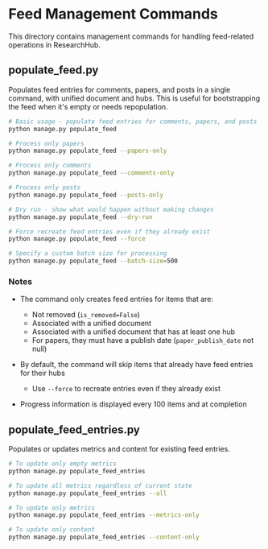 # Feed Management Commands

This directory contains management commands for handling feed-related operations in ResearchHub.

## populate_feed.py

Populates feed entries for comments, papers, and posts in a single command, with unified document and hubs.
This is useful for bootstrapping the feed when it's empty or needs repopulation.

```bash
# Basic usage - populate feed entries for comments, papers, and posts
python manage.py populate_feed

# Process only papers
python manage.py populate_feed --papers-only

# Process only comments
python manage.py populate_feed --comments-only

# Process only posts
python manage.py populate_feed --posts-only

# Dry run - show what would happen without making changes
python manage.py populate_feed --dry-run

# Force recreate feed entries even if they already exist
python manage.py populate_feed --force

# Specify a custom batch size for processing
python manage.py populate_feed --batch-size=500
```

### Notes

- The command only creates feed entries for items that are:
  - Not removed (`is_removed=False`)
  - Associated with a unified document
  - Associated with a unified document that has at least one hub
  - For papers, they must have a publish date (`paper_publish_date` not null)

- By default, the command will skip items that already have feed entries for their hubs
  - Use `--force` to recreate entries even if they already exist

- Progress information is displayed every 100 items and at completion

## populate_feed_entries.py

Populates or updates metrics and content for existing feed entries.

```bash
# To update only empty metrics
python manage.py populate_feed_entries

# To update all metrics regardless of current state
python manage.py populate_feed_entries --all

# To update only metrics
python manage.py populate_feed_entries --metrics-only

# To update only content
python manage.py populate_feed_entries --content-only
```
